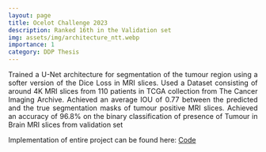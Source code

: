 ```yaml
---
layout: page
title: Ocelot Challenge 2023
description: Ranked 16th in the Validation set
img: assets/img/architecture_ntt.webp
importance: 1
category: DDP Thesis
---
```


<p align="justify"> Trained a U-Net architecture for segmentation of the tumour region using a softer version of the Dice Loss in MRI slices.
Used a Dataset consisting of around 4K MRI slices from 110 patients in TCGA collection from The Cancer Imaging Archive. 
Achieved an average IOU of 0.77 between the predicted and the true segmentation masks of tumour positive MRI slices.
Achieved an accuracy of 96.8% on the binary classification of presence of Tumour in Brain MRI slices from validation set</p>

Implementation of entire project can be found here: <a href="https://github.com/Siddhant-Ray/Network-Traffic-Transformer"> Code </a>






